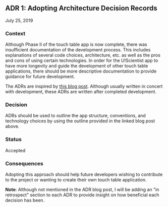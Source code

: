 ## ADR 1: Adopting Architecture Decision Records
July 25, 2019

### Context
Although Phase II of the touch table app is now complete, there was insufficient documentation of the development process. This includes explanations of several code choices, architecture, etc. as well as the pros and cons of using certain technologies. In order for the U!Scientist app to have more longevity and guide the development of other touch table applications, there should be more descriptive documentation to provide guidance for future development.

The ADRs are inspired by [this blog post](http://thinkrelevance.com/blog/2011/11/15/documenting-architecture-decisions). Although usually written in concert with development, these ADRs are written after completed development.

### Decision
ADRs should be used to outline the app structure, conventions, and technology choices by using the outline provided in the linked blog post above.

### Status
Accepted

### Consequences
Adopting this approach should help future developers wishing to contribute to the project or wanting to create their own touch table application.

**Note**: Although not mentioned in the ADR blog post, I will be adding an "in retrospect" section to each ADR to provide insight on how beneficial each decision has been.
